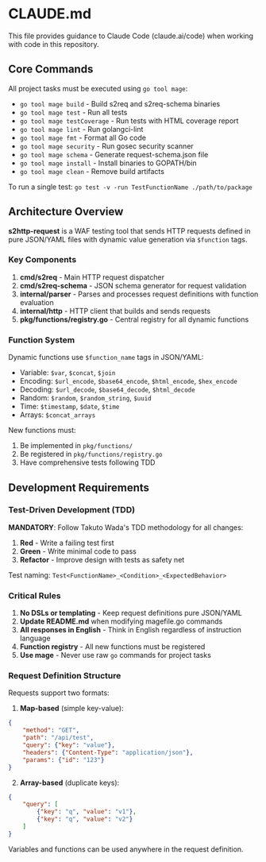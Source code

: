 # CLAUDE.md

This file provides guidance to Claude Code (claude.ai/code) when working with code in this repository.

## Core Commands

All project tasks must be executed using `go tool mage`:

- `go tool mage build` - Build s2req and s2req-schema binaries
- `go tool mage test` - Run all tests  
- `go tool mage testCoverage` - Run tests with HTML coverage report
- `go tool mage lint` - Run golangci-lint
- `go tool mage fmt` - Format all Go code
- `go tool mage security` - Run gosec security scanner
- `go tool mage schema` - Generate request-schema.json file
- `go tool mage install` - Install binaries to GOPATH/bin
- `go tool mage clean` - Remove build artifacts

To run a single test: `go test -v -run TestFunctionName ./path/to/package`

## Architecture Overview

**s2http-request** is a WAF testing tool that sends HTTP requests defined in pure JSON/YAML files with dynamic value generation via `$function` tags.

### Key Components

1. **cmd/s2req** - Main HTTP request dispatcher
2. **cmd/s2req-schema** - JSON schema generator for request validation
3. **internal/parser** - Parses and processes request definitions with function evaluation
4. **internal/http** - HTTP client that builds and sends requests
5. **pkg/functions/registry.go** - Central registry for all dynamic functions

### Function System

Dynamic functions use `$function_name` tags in JSON/YAML:
- Variable: `$var`, `$concat`, `$join`
- Encoding: `$url_encode`, `$base64_encode`, `$html_encode`, `$hex_encode`
- Decoding: `$url_decode`, `$base64_decode`, `$html_decode`
- Random: `$random`, `$random_string`, `$uuid`
- Time: `$timestamp`, `$date`, `$time`
- Arrays: `$concat_arrays`

New functions must:
1. Be implemented in `pkg/functions/`
2. Be registered in `pkg/functions/registry.go`
3. Have comprehensive tests following TDD

## Development Requirements

### Test-Driven Development (TDD)

**MANDATORY**: Follow Takuto Wada's TDD methodology for all changes:

1. **Red** - Write a failing test first
2. **Green** - Write minimal code to pass
3. **Refactor** - Improve design with tests as safety net

Test naming: `Test<FunctionName>_<Condition>_<ExpectedBehavior>`

### Critical Rules

1. **No DSLs or templating** - Keep request definitions pure JSON/YAML
2. **Update README.md** when modifying magefile.go commands
3. **All responses in English** - Think in English regardless of instruction language
4. **Function registry** - All new functions must be registered
5. **Use mage** - Never use raw `go` commands for project tasks

### Request Definition Structure

Requests support two formats:

1. **Map-based** (simple key-value):
```json
{
    "method": "GET",
    "path": "/api/test",
    "query": {"key": "value"},
    "headers": {"Content-Type": "application/json"},
    "params": {"id": "123"}
}
```

2. **Array-based** (duplicate keys):
```json
{
    "query": [
        {"key": "q", "value": "v1"},
        {"key": "q", "value": "v2"}
    ]
}
```

Variables and functions can be used anywhere in the request definition.